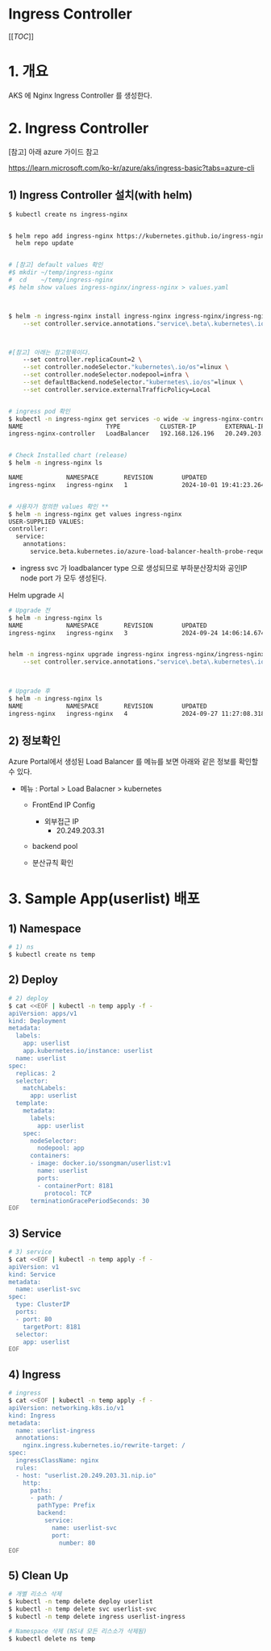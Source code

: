 # Ingress Controller





[[_TOC_]]



# 1. 개요

AKS 에 Nginx Ingress Controller 를 생성한다.



# 2. Ingress Controller



[참고] 아래 azure  가이드 참고

https://learn.microsoft.com/ko-kr/azure/aks/ingress-basic?tabs=azure-cli



## 1) Ingress Controller 설치(with helm)



```sh
$ kubectl create ns ingress-nginx


$ helm repo add ingress-nginx https://kubernetes.github.io/ingress-nginx
  helm repo update


# [참고] default values 확인
#$ mkdir ~/temp/ingress-nginx
#  cd    ~/temp/ingress-nginx
#$ helm show values ingress-nginx/ingress-nginx > values.yaml



$ helm -n ingress-nginx install ingress-nginx ingress-nginx/ingress-nginx \
    --set controller.service.annotations."service\.beta\.kubernetes\.io/azure-load-balancer-health-probe-request-path"=/healthz



#[참고] 아래는 참고항목이다.
    --set controller.replicaCount=2 \
    --set controller.nodeSelector."kubernetes\.io/os"=linux \
    --set controller.nodeSelector.nodepool=infra \
    --set defaultBackend.nodeSelector."kubernetes\.io/os"=linux \
    --set controller.service.externalTrafficPolicy=Local


# ingress pod 확인
$ kubectl -n ingress-nginx get services -o wide -w ingress-nginx-controller
NAME                       TYPE           CLUSTER-IP        EXTERNAL-IP     PORT(S)                      AGE   SELECTOR
ingress-nginx-controller   LoadBalancer   192.168.126.196   20.249.203.31   80:31139/TCP,443:30459/TCP   34s   app.kubernetes.io/component=controller,app.kubernetes.io/instance=ingress-nginx,app.kubernetes.io/name=ingress-nginx


# Check Installed chart (release)
$ helm -n ingress-nginx ls

NAME            NAMESPACE       REVISION        UPDATED                                 STATUS          CHART                   APP VERSION
ingress-nginx   ingress-nginx   1               2024-10-01 19:41:23.264463 +0900 KST    deployed        ingress-nginx-4.11.2    1.11.2


# 사용자가 정의한 values 확인 **
$ helm -n ingress-nginx get values ingress-nginx
USER-SUPPLIED VALUES:
controller:
  service:
    annotations:
      service.beta.kubernetes.io/azure-load-balancer-health-probe-request-path: /healthz

```

* ingress svc 가 loadbalancer type 으로 생성되므로 부하분산장치와 공인IP node port 가 모두 생성된다.



Helm upgrade 시

```sh
# Upgrade 전
$ helm -n ingress-nginx ls
NAME            NAMESPACE       REVISION        UPDATED                                 STATUS          CHART                   APP VERSION
ingress-nginx   ingress-nginx   3               2024-09-24 14:06:14.67422 +0900 KST     deployed        ingress-nginx-4.11.2    1.11.2


helm -n ingress-nginx upgrade ingress-nginx ingress-nginx/ingress-nginx \
    --set controller.service.annotations."service\.beta\.kubernetes\.io/azure-load-balancer-health-probe-request-path"=/healthz \

    

# Upgrade 후
$ helm -n ingress-nginx ls
NAME            NAMESPACE       REVISION        UPDATED                                 STATUS          CHART                   APP VERSION
ingress-nginx   ingress-nginx   4               2024-09-27 11:27:08.318255 +0900 KST    deployed        ingress-nginx-4.11.2    1.11.2

```



## 2) 정보확인

Azure Portal에서 생성된 Load Balancer 를 메뉴를 보면 아래와 같은 정보를 확인할 수 있다.

* 메뉴 : Portal > Load Balacner > kubernetes 
  * FrontEnd IP Config
    * 외부접근 IP
      * 20.249.203.31
    
  * backend pool
  * 분산규칙 확인





# 3. Sample App(userlist) 배포



## 1) Namespace

```sh
# 1) ns
$ kubectl create ns temp

```



## 2) Deploy

```sh
# 2) deploy
$ cat <<EOF | kubectl -n temp apply -f -
apiVersion: apps/v1
kind: Deployment
metadata:
  labels:
    app: userlist
    app.kubernetes.io/instance: userlist
  name: userlist
spec:
  replicas: 2
  selector:
    matchLabels:
      app: userlist
  template:
    metadata:
      labels:
        app: userlist
    spec:
      nodeSelector:
        nodepool: app
      containers:
      - image: docker.io/ssongman/userlist:v1
        name: userlist
        ports:
        - containerPort: 8181
          protocol: TCP
      terminationGracePeriodSeconds: 30
EOF


```



## 3) Service

```sh
# 3) service
$ cat <<EOF | kubectl -n temp apply -f -
apiVersion: v1
kind: Service
metadata:
  name: userlist-svc
spec:
  type: ClusterIP
  ports:
  - port: 80
    targetPort: 8181
  selector:
    app: userlist
EOF

```



## 4) Ingress 

```sh
# ingress
$ cat <<EOF | kubectl -n temp apply -f -
apiVersion: networking.k8s.io/v1
kind: Ingress
metadata:
  name: userlist-ingress
  annotations:
    nginx.ingress.kubernetes.io/rewrite-target: /
spec:
  ingressClassName: nginx
  rules:
  - host: "userlist.20.249.203.31.nip.io"
    http:
      paths:
      - path: /
        pathType: Prefix
        backend:
          service:
            name: userlist-svc
            port:
              number: 80
EOF

```



## 5) Clean Up

```sh
# 개별 리소스 삭제
$ kubectl -n temp delete deploy userlist
$ kubectl -n temp delete svc userlist-svc
$ kubectl -n temp delete ingress userlist-ingress

# Namespace 삭제 (NS내 모든 리스소가 삭제됨)
$ kubectl delete ns temp

```







